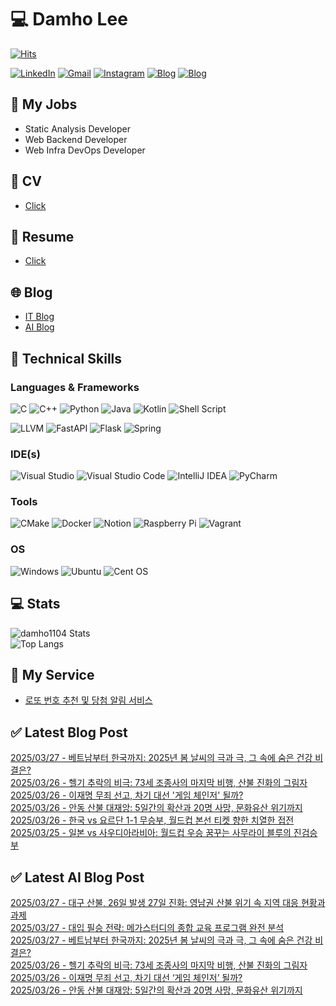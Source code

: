
# 💻 Damho Lee

[![Hits](https://hits.seeyoufarm.com/api/count/incr/badge.svg?url=https%3A%2F%2Fgithub.com%2Fdamho1104&count_bg=%233D9CC8&title_bg=%23555555&icon=&icon_color=%23E7E7E7&title=hits&edge_flat=false)](https://hits.seeyoufarm.com)  

[![LinkedIn](https://img.shields.io/badge/Linkedin-%230077B5.svg?style=flat&logo=linkedin&logoColor=white)](https://www.linkedin.com/in/damho1104/)
[![Gmail](https://img.shields.io/badge/Gmail-D14836?style=flat&logo=gmail&logoColor=white)](mailto:damho1104@gmail.com)
[![Instagram](https://img.shields.io/badge/Instargram-%23E4405F.svg?style=flat&logo=Instagram&logoColor=white)](https://www.instagram.com/damho1104/)
[![Blog](https://img.shields.io/badge/Blog-%23000000.svg?style=flat&logo=Tistory&logoColor=white)](https://dmomo.co.kr/)
[![Blog](https://img.shields.io/badge/Blog-%23000000.svg?style=flat&logo=WordPress&logoColor=white)](https://blog.ai.dmomo.co.kr/)

## 📃 My Jobs
- Static Analysis Developer
- Web Backend Developer
- Web Infra DevOps Developer

## 📰 CV
- [Click](https://resume.dmomo.net/damho.lee/resume)  

## 📘 Resume
- [Click](https://damho1104.notion.site/8af3191b9815406d95708d9a0cea5a9e)  

## 🌐 Blog
- [IT Blog](https://dmomo.co.kr/)
- [AI Blog](https://blog.ai.dmomo.co.kr/)

## 💪 Technical Skills
### Languages & Frameworks
![C](https://img.shields.io/badge/c-%2300599C.svg?style=flat&logo=c&logoColor=white)
![C++](https://img.shields.io/badge/c++-%2300599C.svg?style=flat&logo=c%2B%2B&logoColor=white)
![Python](https://img.shields.io/badge/Python-3776AB.svg?&style=flat&logo=Python&logoColor=white)
![Java](https://img.shields.io/badge/java-%23ED8B00.svg?style=flat&logo=openjdk&logoColor=white)
![Kotlin](https://img.shields.io/badge/Kotlin-%237F52FF.svg?style=flat&logo=Kotlin&logoColor=white)
![Shell Script](https://img.shields.io/badge/Shell_script-%23121011.svg?style=flat&logo=gnu-bash&logoColor=white)  
  
![LLVM](https://img.shields.io/badge/LLVM/Clang-000B1D.svg?&style=flat&logo=LLVM&logoColor=white)
![FastAPI](https://img.shields.io/badge/FastAPI-005571?style=flat&logo=fastapi)
![Flask](https://img.shields.io/badge/Flask-%23000.svg?style=flat&logo=flask&logoColor=white)
![Spring](https://img.shields.io/badge/Springboot-%236DB33F.svg?style=flat&logo=spring&logoColor=white)
  
  
### IDE(s)
![Visual Studio](https://img.shields.io/badge/Visual%20Studio-5C2D91.svg?style=flat&logo=visual-studio&logoColor=white) 
![Visual Studio Code](https://img.shields.io/badge/Visual%20Studio%20Code-0078d7.svg?style=flat&logo=visual-studio-code&logoColor=white)
![IntelliJ IDEA](https://img.shields.io/badge/IntelliJIDEA-000000.svg?style=flat&logo=intellij-idea&logoColor=white) 
![PyCharm](https://img.shields.io/badge/PyCharm-143?style=flat&logo=pycharm&logoColor=black&color=black&labelColor=green) 


### Tools
![CMake](https://img.shields.io/badge/CMake-%23008FBA.svg?style=flat&logo=cmake&logoColor=white)
![Docker](https://img.shields.io/badge/docker-%230db7ed.svg?style=flat&logo=docker&logoColor=white)
![Notion](https://img.shields.io/badge/Notion-%23000000.svg?style=flat&logo=notion&logoColor=white)
![Raspberry Pi](https://img.shields.io/badge/-RaspberryPi-C51A4A?style=flat&logo=Raspberry-Pi)
![Vagrant](https://img.shields.io/badge/Vagrant-%231563FF.svg?style=flat&logo=vagrant&logoColor=white)


### OS
![Windows](https://img.shields.io/badge/Windows-0078D6?style=flat&logo=windows&logoColor=white)
![Ubuntu](https://img.shields.io/badge/Ubuntu-E95420?style=flat&logo=ubuntu&logoColor=white)
![Cent OS](https://img.shields.io/badge/Cent%20OS-002260?style=flat&logo=centos&logoColor=F0F0F0)


## :computer: Stats
![damho1104 Stats](https://github-readme-stats.vercel.app/api?username=damho1104&hide=issues&show_icons=true&theme=dark)  
![Top Langs](https://github-readme-stats.vercel.app/api/top-langs/?username=damho1104&layout=compact&theme=dark)


## 📣 My Service
- [로또 번호 추천 및 당첨 알림 서비스](https://lotto.dmomo.co.kr/)  


## ✅ Latest Blog Post

[2025/03/27 - 베트남부터 한국까지: 2025년 봄 날씨의 극과 극, 그 속에 숨은 건강 비결은?](http://dmomo.co.kr/239) <br/>
[2025/03/26 - 헬기 추락의 비극: 73세 조종사의 마지막 비행, 산불 진화의 그림자](http://dmomo.co.kr/238) <br/>
[2025/03/26 - 이재명 무죄 선고, 차기 대선 '게임 체인저' 될까?](http://dmomo.co.kr/237) <br/>
[2025/03/26 - 안동 산불 대재앙: 5일간의 확산과 20명 사망, 문화유산 위기까지](http://dmomo.co.kr/236) <br/>
[2025/03/26 - 한국 vs 요르단 1-1 무승부, 월드컵 본선 티켓 향한 치열한 접전](http://dmomo.co.kr/235) <br/>
[2025/03/25 - 일본 vs 사우디아라비아: 월드컵 우승 꿈꾸는 사무라이 블루의 진검승부](http://dmomo.co.kr/234) <br/>

## ✅ Latest AI Blog Post
[2025/03/27 - 대구 산불, 26일 발생 27일 진화: 영남권 산불 위기 속 지역 대응 현황과 과제](https://blog.ai.dmomo.co.kr/trend/1396) <br/>
[2025/03/27 - 대입 필승 전략: 메가스터디의 종합 교육 프로그램 완전 분석](https://blog.ai.dmomo.co.kr/trend/1393) <br/>
[2025/03/27 - 베트남부터 한국까지: 2025년 봄 날씨의 극과 극, 그 속에 숨은 건강 비결은?](https://blog.ai.dmomo.co.kr/trend/1390) <br/>
[2025/03/26 - 헬기 추락의 비극: 73세 조종사의 마지막 비행, 산불 진화의 그림자](https://blog.ai.dmomo.co.kr/trend/1387) <br/>
[2025/03/26 - 이재명 무죄 선고, 차기 대선 ‘게임 체인저’ 될까?](https://blog.ai.dmomo.co.kr/trend/1384) <br/>
[2025/03/26 - 안동 산불 대재앙: 5일간의 확산과 20명 사망, 문화유산 위기까지](https://blog.ai.dmomo.co.kr/trend/1381) <br/>
